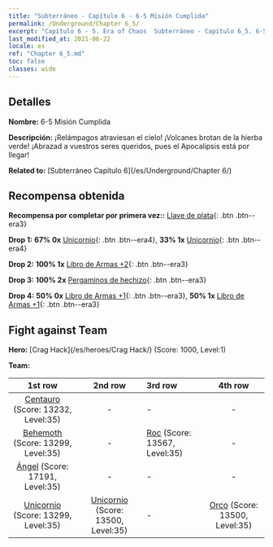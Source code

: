```yaml
---
title: "Subterráneo - Capítulo 6 - 6-5 Misión Cumplida"
permalink: /Underground/Chapter 6_5/
excerpt: "Capítulo 6 - 5. Era of Chaos  Subterráneo - Capítulo 6_5. 6-5 Misión Cumplida"
last_modified_at: 2021-06-22
locale: es
ref: "Chapter 6_5.md"
toc: false
classes: wide
---
```


## Detalles

 **Nombre:** 6-5 Misión Cumplida

 **Descripción:** ¡Relámpagos atraviesan el cielo! ¡Volcanes brotan de la hierba verde! ¡Abrazad a vuestros seres queridos, pues el Apocalipsis está por llegar!

 **Related to:** [Subterráneo Capítulo 6](/es/Underground/Chapter 6/)

## Recompensa obtenida

 **Recompensa por completar por primera vez::** [Llave de plata](/ItemsES/con_693/){: .btn .btn--era3}

 **Drop 1:** **67% 0x** [Unicornio](/ItemsES/unt_204/){: .btn .btn--era4}, **33% 1x** [Unicornio](/ItemsES/unt_204/){: .btn .btn--era4}

 **Drop 2:** **100% 1x** [Libro de Armas +2](/ItemsES/mat_32/){: .btn .btn--era3}

 **Drop 3:** **100% 2x** [Pergaminos de hechizo](/ItemsES/con_694/){: .btn .btn--era3}

 **Drop 4:** **50% 0x** [Libro de Armas +1](/ItemsES/mat_25/){: .btn .btn--era3}, **50% 1x** [Libro de Armas +1](/ItemsES/mat_25/){: .btn .btn--era3}


## Fight against Team
 **Hero:** [Crag Hack](/es/heroes/Crag Hack/) (Score: 1000, Level:1)

 **Team:**


  | 1st row | 2nd row | 3rd row | 4th row |
  |:----:|:----:|:----|:----:|
  | [Centauro](/es/units/Centaur/) (Score: 13232, Level:35)  | - | - | - |
  | [Behemoth](/es/units/Behemoth/) (Score: 13299, Level:35)  | - | [Roc](/es/units/Roc/) (Score: 13567, Level:35)  | - |
  | [Ángel](/es/units/Angel/) (Score: 17191, Level:35)  | - | - | - |
  | [Unicornio](/es/units/Unicorn/) (Score: 13299, Level:35)  | [Unicornio](/es/units/Unicorn/) (Score: 13500, Level:35)  | - | [Orco](/es/units/Orc/) (Score: 13500, Level:35)  |


